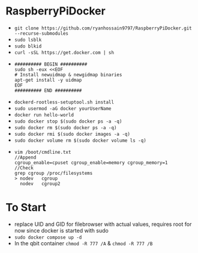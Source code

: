 # RaspberryPiDocker
- `git clone https://github.com/ryanhossain9797/RaspberryPiDocker.git --recurse-submodules`
- `sudo lsblk`
- `sudo blkid`
- `curl -sSL https://get.docker.com | sh`
- ```
  ########## BEGIN ##########
  sudo sh -eux <<EOF
  # Install newuidmap & newgidmap binaries
  apt-get install -y uidmap
  EOF
  ########## END ##########
  ```
- `dockerd-rootless-setuptool.sh install`
- `sudo usermod -aG docker yourUserName`
- `docker run hello-world`
- `sudo docker stop $(sudo docker ps -a -q)`
- `sudo docker rm $(sudo docker ps -a -q)`
- `sudo docker rmi $(sudo docker images -a -q)`
- `sudo docker volume rm $(sudo docker volume ls -q)`
- 
  ```
  vim /boot/cmdline.txt
  //Append 
  cgroup_enable=cpuset cgroup_enable=memory cgroup_memory=1
  //Check
  grep cgroup /proc/filesystems
  > nodev   cgroup
    nodev   cgroup2
  ```
# To Start
- replace UID and GID for filebrowser with actual values, requires root for now since docker is started with sudo
- `sudo docker compose up -d`
- In the qbit container `chmod -R 777 /A` & `chmod -R 777 /B`
